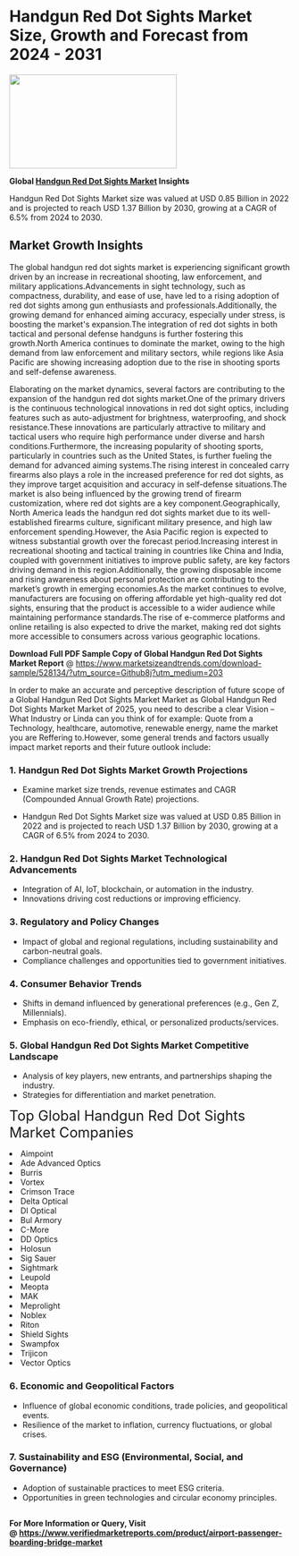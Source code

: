 <H1>Handgun Red Dot Sights Market Size, Growth and Forecast from 2024 - 2031</H1><img class="aligncenter size-medium wp-image-584254" src="https://thirdeyenews.in/wp-content/uploads/2024/09/Global-Market-Research-300x168.jpeg" alt="" width="300" height="168" /><p><strong>Global&nbsp;<a href="https://www.marketsizeandtrends.com/download-sample/528134/?utm_source=Github8j?utm_medium=203">Handgun Red Dot Sights Market</a> Insights</strong></p><p>Handgun Red Dot Sights Market size was valued at USD 0.85 Billion in 2022 and is projected to reach USD 1.37 Billion by 2030, growing at a CAGR of 6.5% from 2024 to 2030.</p><p><h2>Market Growth Insights</h2> <p>The global handgun red dot sights market is experiencing significant growth driven by an increase in recreational shooting, law enforcement, and military applications.Advancements in sight technology, such as compactness, durability, and ease of use, have led to a rising adoption of red dot sights among gun enthusiasts and professionals.Additionally, the growing demand for enhanced aiming accuracy, especially under stress, is boosting the market's expansion.The integration of red dot sights in both tactical and personal defense handguns is further fostering this growth.North America continues to dominate the market, owing to the high demand from law enforcement and military sectors, while regions like Asia Pacific are showing increasing adoption due to the rise in shooting sports and self-defense awareness.</p> <p>Elaborating on the market dynamics, several factors are contributing to the expansion of the handgun red dot sights market.One of the primary drivers is the continuous technological innovations in red dot sight optics, including features such as auto-adjustment for brightness, waterproofing, and shock resistance.These innovations are particularly attractive to military and tactical users who require high performance under diverse and harsh conditions.Furthermore, the increasing popularity of shooting sports, particularly in countries such as the United States, is further fueling the demand for advanced aiming systems.The rising interest in concealed carry firearms also plays a role in the increased preference for red dot sights, as they improve target acquisition and accuracy in self-defense situations.The market is also being influenced by the growing trend of firearm customization, where red dot sights are a key component.Geographically, North America leads the handgun red dot sights market due to its well-established firearms culture, significant military presence, and high law enforcement spending.However, the Asia Pacific region is expected to witness substantial growth over the forecast period.Increasing interest in recreational shooting and tactical training in countries like China and India, coupled with government initiatives to improve public safety, are key factors driving demand in this region.Additionally, the growing disposable income and rising awareness about personal protection are contributing to the market’s growth in emerging economies.As the market continues to evolve, manufacturers are focusing on offering affordable yet high-quality red dot sights, ensuring that the product is accessible to a wider audience while maintaining performance standards.The rise of e-commerce platforms and online retailing is also expected to drive the market, making red dot sights more accessible to consumers across various geographic locations.</p> <p><span class=""><strong>Download Full PDF Sample Copy of Global Handgun Red Dot Sights Market Report</strong> @ <a href="https://www.marketsizeandtrends.com/download-sample/528134/?utm_source=Github8j?utm_medium=203" target="_blank">https://www.marketsizeandtrends.com/download-sample/528134/?utm_source=Github8j?utm_medium=203</a></span></p><p>In order to make an accurate and perceptive description of future scope of a Global&nbsp;Handgun Red Dot Sights Market Market as Global&nbsp;Handgun Red Dot Sights Market Market of 2025, you need to describe a clear Vision &ndash; What Industry or Linda can you think of for example: Quote from a Technology, healthcare, automotive, renewable energy, name the market you are Reffering to.However, some general trends and factors usually impact market reports and their future outlook include:</p><h3>1.&nbsp;<strong>Handgun Red Dot Sights Market Growth Projections</strong></h3><ul><li>Examine market size trends, revenue estimates and CAGR (Compounded Annual Growth Rate) projections.</li><li><p>Handgun Red Dot Sights Market size was valued at USD 0.85 Billion in 2022 and is projected to reach USD 1.37 Billion by 2030, growing at a CAGR of 6.5% from 2024 to 2030.</p></li></ul><h3>2.&nbsp;<strong>Handgun Red Dot Sights Market Technological Advancements</strong></h3><ul><li>Integration of AI, IoT, blockchain, or automation in the industry.</li><li>Innovations driving cost reductions or improving efficiency.</li></ul><h3>3.&nbsp;<strong>Regulatory and Policy Changes</strong></h3><ul><li>Impact of global and regional regulations, including sustainability and carbon-neutral goals.</li><li>Compliance challenges and opportunities tied to government initiatives.</li></ul><h3>4.&nbsp;<strong>Consumer Behavior Trends</strong></h3><ul><li>Shifts in demand influenced by generational preferences (e.g., Gen Z, Millennials).</li><li>Emphasis on eco-friendly, ethical, or personalized products/services.</li></ul><h3>5.&nbsp;<strong>Global Handgun Red Dot Sights Market Competitive Landscape</strong></h3><ul><li>Analysis of key players, new entrants, and partnerships shaping the industry.</li><li>Strategies for differentiation and market penetration.</li></ul><p data-pm-slice="1 1 []"><span style="color: inherit; font-family: inherit; font-size: 25px;">Top Global Handgun Red Dot Sights Market Companies</span></p><div class="" data-test-id=""><p><li>Aimpoint</li><li> Ade Advanced Optics</li><li> Burris</li><li> Vortex</li><li> Crimson Trace</li><li> Delta Optical</li><li> DI Optical</li><li> Bul Armory</li><li> C-More</li><li> DD Optics</li><li> Holosun</li><li> Sig Sauer</li><li> Sightmark</li><li> Leupold</li><li> Meopta</li><li> MAK</li><li> Meprolight</li><li> Noblex</li><li> Riton</li><li> Shield Sights</li><li> Swampfox</li><li> Trijicon</li><li> Vector Optics</li></p></div><h3>6.&nbsp;<strong>Economic and Geopolitical Factors</strong></h3><ul><li>Influence of global economic conditions, trade policies, and geopolitical events.</li><li>Resilience of the market to inflation, currency fluctuations, or global crises.</li></ul><h3>7.&nbsp;<strong>Sustainability and ESG (Environmental, Social, and Governance)</strong></h3><ul><li>Adoption of sustainable practices to meet ESG criteria.</li><li>Opportunities in green technologies and circular economy principles.</li></ul><h2><strong style="font-size: 14px;">For More Information or Query, Visit @&nbsp;</strong><a style="background-color: #ffffff; font-size: 14px;" href="https://www.marketsizeandtrends.com/report/handgun-red-dot-sights-market/" target="_blank">https://www.verifiedmarketreports.com/product/airport-passenger-boarding-bridge-market</a></h2>